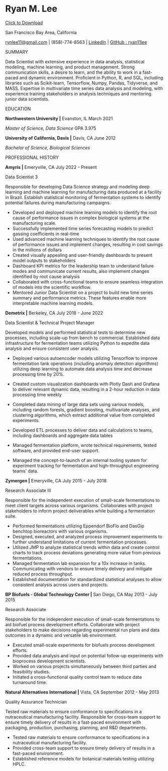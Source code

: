 # **Ryan M. Lee**

<a href="Resume_RyanLee_2023.pdf" download>Click to Download</a>

San Francisco Bay Area, California

[rynlee11@gmail.com](mailto:rynlee11@gmail.com) | (858)-774-8563 | [LinkedIn](https://www.linkedin.com/in/ryan-lee-877b0646/) | [GitHub : ryan11lee](https://github.com/ryan11lee)

SUMMARY

Data Scientist with extensive experience in data analysis, statistical modeling, machine learning, and product management. Strong communication skills, a desire to learn, and the ability to work in a fast-paced and dynamic environment. Proficient in Python, R, and SQL, including libraries such as Scikit-learn, Tensorflow, Numpy, Pandas, Tidyverse, and MASS. Expertise in multivariate time series data analysis and modeling, with experience training stakeholders in analysis techniques and mentoring junior data scientists.

EDUCATION

**Northwestern University |** Evanston, IL March 2021

_Master of Science, Data Science_ GPA 3.975

**University of California, Davis |** Davis, CA June 2012

_Bachelor of Science, Biological Sciences_

PROFESSIONAL HISTORY

**Amyris |** Emeryville, CA July 2022 - Present

Data Scientist 3

Responsible for developing Data Science strategy and modeling deep learning and machine learning for manufacturing data produced at a facility in Brazil. Establish statistical monitoring of fermentation systems to identify potential failures during manufacturing campaigns.

- Developed and deployed machine learning models to identify the root cause of performance issues in complex biological systems at the manufacturing scale.
- Successfully implemented time series forecasting models to predict gassing coefficients in real-time
- Used advanced machine learning techniques to identify the root cause of performance issues and implement changes, resulting in cost savings in the millions of dollars
- Created visually appealing and user-friendly dashboards to present model outputs to stakeholders
- Dashboard KPI metrics for the leadership team to understand failure modes and communicate current results, also implement changes identified by root cause analysis
- Collaborated with cross-functional teams to ensure seamless integration of models into the scientific workflow.
- Mentored Junior Data Scientist on a project to build new time series summary and performance metrics. These features enable more interpretable machine learning models.

**Demetrix |** Berkeley, CA July 2018 - June 2022

Data Scientist & Technical Project Manager

Developed models and performed statistical tests to determine new processes, including scale-up from bench to commercial. Established data infrastructure for fermentation teams utilizing Python to expedite data analysis and ensure consistent user analysis.

- Deployed various autoencoder models utilizing Tensorflow to improve fermentation tank operations (including anomaly detection algorithms) utilizing deep learning to automate data analysis time and decrease processing time by 20%.

- Created custom visualization dashboards with Plotly Dash and Grafana to deliver relevant dynamic data, resulting in a 2-hour reduction in data processing time weekly
- Completed data mining of large data sets using various models, including random forests, gradient boosting, multivariate analyses, and clustering algorithms, which extract additional value from completed experiments.
- Developed ETL processes to deliver data and calculations to teams, including dashboards and aggregate data tables
- Managed fermentation platform, wrote technical requirements, tested software, and provided end-user support.
- Managed the concept-to-launch of an internal tooling system for experiment tracking for fermentation and high-throughput engineering teams' data.

**Zymergen |** Emeryville, CA July 2015 - July 2018

Research Associate III

Responsible for the independent execution of small-scale fermentations to meet client targets across various organisms. Collaborates with project stakeholders to inform project deliverables while building a fermentation suite.

- Performed fermentations utilizing Eppendorf BioFlo and DasGip benchtop bioreactors with various organisms.
- Designed, executed, and analyzed process improvement experiments to further understand limitations of current fermentation processes.
- Utilized JMP to analyze statistical trends within data and create control charts to track process deviations generating more value from previous fermentations.
- Managed fermentation lab expansion for a 10x increase in tanks. Communicating with vendors to ensure timely delivery and mitigate reduced process throughput.
- Established documentation for standardized statistical analyses to allow consistent analysis across users and projects.

**BP Biofuels - Global Technology Center |** San Diego, CA May 2013 - July 2015

Research Associate

Responsible for the independent execution of small-scale fermentations to aid biofuel process development efforts. Collaborate with project stakeholders to make decisions regarding experimental run plans and data outcomes in a dynamic and versatile lab environment.

- Executed small-scale experiments for biofuels process development efforts.
- Provided data analysis and input on potential follow-up experiments with bioprocess development scientists.
- Worked on various projects simultaneously between third parties and feasibility studies.
- Initiated a cross-functional quality control team to reduce data turnaround time.

**Natural Alternatives International |** Vista, CA September 2012 - May 2013

Quality Assurance Technician

Tested raw materials to ensure conformance to specifications in a nutraceutical manufacturing facility. Responsible for cross-team support to ensure timely delivery of results in a fast-paced environment with packaging, production, purchasing, planning, and R&D departments.

- Tested raw materials to ensure conformance to specifications in a nutraceutical manufacturing facility.
- Provided cross-team support to ensure timely delivery of results in a fast-paced environment.
- Established reference models for botanical materials testing utilizing HPLC.
